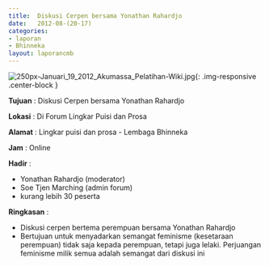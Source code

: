 ```yaml
---	
title: 	Diskusi Cerpen bersama Yonathan Rahardjo
date: 	2012-08-(20-17)
categories:	
- laporan	
- Bhinneka	
layout: laporancmb	
---	
```

	
![250px-Januari_19_2012_Akumassa_Pelatihan-Wiki.jpg](/uploads/250px-Januari_19_2012_Akumassa_Pelatihan-Wiki.jpg){: .img-responsive .center-block }	
	
**Tujuan** :	Diskusi Cerpen bersama Yonathan Rahardjo
	
**Lokasi** :	Di Forum Lingkar Puisi dan Prosa
	
**Alamat** : 	Lingkar puisi dan prosa - Lembaga Bhinneka
	
**Jam** :	Online
	
**Hadir** :	
*	Yonathan Rahardjo (moderator)
*	Soe Tjen Marching (admin forum)
*	kurang lebih 30 peserta

**Ringkasan** :	
*	Diskusi cerpen bertema perempuan bersama Yonathan Rahardjo
*	Bertujuan untuk menyadarkan semangat feminisme (kesetaraan perempuan) tidak saja kepada perempuan, tetapi juga lelaki. Perjuangan feminisme milik semua adalah semangat dari diskusi ini
